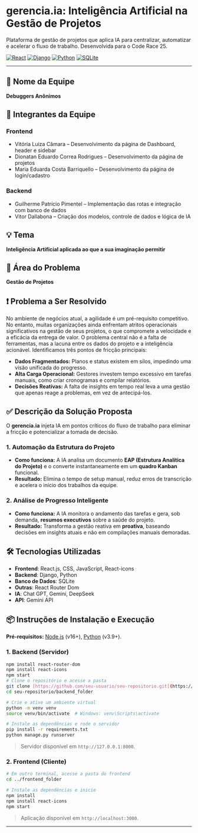 # gerencia.ia: Inteligência Artificial na Gestão de Projetos

Plataforma de gestão de projetos que aplica IA para centralizar, automatizar e acelerar o fluxo de trabalho. Desenvolvida para o Code Race 25.

[![React][React-shield]][React-url]
[![Django][Django-shield]][Django-url]
[![Python][Python-shield]][Python-url]
[![SQLite][SQLite-shield]][SQLite-url]

---
## 🧠 Nome da Equipe
**Debuggers Anônimos**

## 👥 Integrantes da Equipe

### Frontend
- Vitória Luiza Câmara – Desenvolvimento da página de Dashboard, header e sidebar
- Dionatan Eduardo Correa Rodrigues – Desenvolvimento da página de projetos
- Maria Eduarda Costa Barriquello – Desenvolvimento da página de login/cadastro

### Backend
- Guilherme Patrício Pimentel – Implementação das rotas e integração com banco de dados
- Vitor Dallabona – Criação dos modelos, controle de dados e lógica de IA

## 💡 Tema
**Inteligência Artificial aplicada ao que a sua imaginação permitir**

## 🏢 Área do Problema
**Gestão de Projetos**

## ❗ Problema a Ser Resolvido
No ambiente de negócios atual, a agilidade é um pré-requisito competitivo. No entanto, muitas organizações ainda enfrentam atritos operacionais significativos na gestão de seus projetos, o que compromete a velocidade e a eficácia da entrega de valor.
O problema central não é a falta de ferramentas, mas a lacuna entre os dados do projeto e a inteligência acionável. Identificamos três pontos de fricção principais:

* **Dados Fragmentados:** Planos e status existem em silos, impedindo uma visão unificada do progresso.
* **Alta Carga Operacional:** Gestores investem tempo excessivo em tarefas manuais, como criar cronogramas e compilar relatórios.
* **Decisões Reativas:** A falta de insights em tempo real leva a uma gestão que apenas reage a problemas, em vez de antecipá-los.

## ✅ Descrição da Solução Proposta
O **gerencia.ia** injeta IA em pontos críticos do fluxo de trabalho para eliminar a fricção e potencializar a tomada de decisão.

### 1. Automação da Estrutura do Projeto

* **Como funciona:** A IA analisa um documento **EAP (Estrutura Analítica do Projeto)** e o converte instantaneamente em um **quadro Kanban** funcional.
* **Resultado:** Elimina o tempo de setup manual, reduz erros de transcrição e acelera o início dos trabalhos da equipe.

### 2. Análise de Progresso Inteligente

* **Como funciona:** A IA monitora o andamento das tarefas e gera, sob demanda, **resumos executivos** sobre a saúde do projeto.
* **Resultado:** Transforma a gestão reativa em **proativa**, baseando decisões em insights atuais e não em compilações manuais demoradas.

## 🛠️ Tecnologias Utilizadas

- **Frontend**: React.js, CSS, JavaScript, React-icons
- **Backend**: Django, Python
- **Banco de Dados**: SQLite
- **Outras**: React Router Dom
- **IA**: Chat GPT, Gemini, DeepSeek
- **API**: Gemini API

## 📦 Instruções de Instalação e Execução


**Pré-requisitos:** [Node.js](https://nodejs.org/) (v16+), [Python](https://www.python.org/) (v3.9+).

### 1. Backend (Servidor)

```bash
npm install react-router-dom
npm install react-icons
npm start
# Clone o repositório e acesse a pasta
git clone [https://github.com/seu-usuario/seu-repositorio.git](https://github.com/seu-usuario/seu-repositorio.git)
cd seu-repositorio/backend_folder

# Crie e ative um ambiente virtual
python -m venv venv
source venv/bin/activate  # Windows: venv\Scripts\activate

# Instale as dependências e rode o servidor
pip install -r requirements.txt
python manage.py runserver
```
> Servidor disponível em `http://127.0.0.1:8000`.

### 2. Frontend (Cliente)

```bash
# Em outro terminal, acesse a pasta do frontend
cd ../frontend_folder

# Instale as dependências e inicie
npm install
npm install react-icons
npm start
```
> Aplicação disponível em `http://localhost:3000`.

---
[React-shield]: https://img.shields.io/badge/React-20232A?style=for-the-badge&logo=react&logoColor=61DAFB
[React-url]: https://reactjs.org/
[Django-shield]: https://img.shields.io/badge/Django-092E20?style=for-the-badge&logo=django&logoColor=white
[Django-url]: https://www.djangoproject.com/
[Python-shield]: https://img.shields.io/badge/Python-3776AB?style=for-the-badge&logo=python&logoColor=white
[Python-url]: https://www.python.org/
[SQLite-shield]: https://img.shields.io/badge/SQLite-003B57?style=for-the-badge&logo=sqlite&logoColor=white
[SQLite-url]: https://www.sqlite.org/index.html
